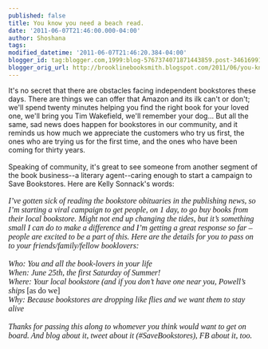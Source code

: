 ```yaml
---
published: false
title: You know you need a beach read.
date: '2011-06-07T21:46:00.000-04:00'
author: Shoshana
tags: 
modified_datetime: '2011-06-07T21:46:20.384-04:00'
blogger_id: tag:blogger.com,1999:blog-5767374071871443859.post-3461699163670611564
blogger_orig_url: http://brooklinebooksmith.blogspot.com/2011/06/you-know-you-need-beach-read.html
---
```


It's no secret that there are obstacles facing independent bookstores these days. There are things we can offer that Amazon and its ilk can't or don't; we'll spend twenty minutes helping you find the right book for your loved one, we'll bring you Tim Wakefield, we'll remember your dog... But all the same, sad news does happen for bookstores in our community, and it reminds us how much we appreciate the customers who try us first, the ones who are trying us for the first time, and the ones who have been coming for thirty years.<br /><br />Speaking of community, it's great to see someone from another segment of the book business--a literary agent--caring enough to start a campaign to Save Bookstores. Here are Kelly Sonnack's words:<br /><br /><span class="z19Dle zG9tqc" id="col-z13ydd1x1u3tfbnzp04cd3m5bnmwe3dqudw"><span class="HgYomf"><span class="QGJaM Ig Uqtsze" style="display: block;"><i><span style="font-family: Calibri; font-size: x-small;"><span style="font-family: Calibri; font-size: 12pt;">I’ve  gotten sick of reading the bookstore obituaries in the publishing news,  so I’m starting a viral campaign to get people, on 1 day, to go buy  books from their local bookstore. Might not end up changing the tides,  but it’s something small I can do to make a difference and I’m getting a  great response so far – people are excited to be a part of this. Here  are the details for you to pass on to your friends/family/fellow  booklovers:<br /><br />Who: You and all the book-lovers in your life<br />When: June 25th, the first Saturday of Summer!<br />Where: Your local bookstore (and if you don’t have one near you, Powell’s ships </span></span></i><span style="font-family: Calibri; font-size: x-small;"><span style="font-family: Calibri; font-size: 12pt;">[as do we]</span></span><i><span style="font-family: Calibri; font-size: x-small;"><span style="font-family: Calibri; font-size: 12.0pt;"><br />Why: Because bookstores are dropping like flies and we want them to stay alive<br /><br />Thanks  for passing this along to whomever you think would want to get on  board. And blog about it, tweet about it (#SaveBookstores), FB about it,  too.</span></span></i></span></span></span>
